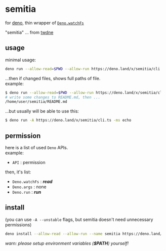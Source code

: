 # semitia

for [deno](https://deno.land), thin wrapper of
[`Deno.watchFs`](https://doc.deno.land/deno/stable/~/Deno.watchFs)

"semitia" ... from [twdne](https://l.thisworddoesnotexist.com/3ZZ2)

## usage

minimal usage:

```sh
deno run --allow-read=$PWD --allow-run https://deno.land/x/semitia/cli.ts -ms echo
```

...then if changed files, shows full paths of file.\
example:

```sh
$ deno run --allow-read=$PWD --allow-run https://deno.land/x/semitia/cli.ts -ms echo
# write some changes to README.md, then ...
/home/user/semitia/README.md
```

...but usually will be able to use this:

```sh
$ deno run -A https://deno.land/x/semitia/cli.ts -ms echo
```

## permission

here is a list of used `Deno` APIs.\
example:

- `API` : permission

then, it's list:

- `Deno.watchFs` : _**read**_
- `Deno.args` : none
- `Deno.run` : _**run**_

## install

(you can use `-A --unstable` flags, but semitia doesn't need unnecessary
permissions)

```sh
deno install --allow-read --allow-run --name semitia https://deno.land/x/semitia/cli.ts
```

_warn: please setup environment variables (**$PATH**) yourself!_
